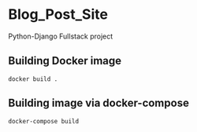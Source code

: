 # Blog_Post_Site
Python-Django Fullstack project

## Building Docker image
```
docker build .
```

## Building image via docker-compose
```
docker-compose build
```
